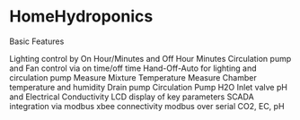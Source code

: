 # HomeHydroponics

Basic Features

Lighting control by On Hour/Minutes and Off Hour Minutes
Circulation pump and Fan control via on time/off time
Hand-Off-Auto for lighting and circulation pump
Measure Mixture Temperature
Measure Chamber temperature and humidity
Drain pump
Circulation Pump
H2O Inlet valve
pH and Electrical Conductivity
LCD display of key parameters
SCADA integration via modbus
xbee connectivity modbus over serial
CO2, EC, pH
